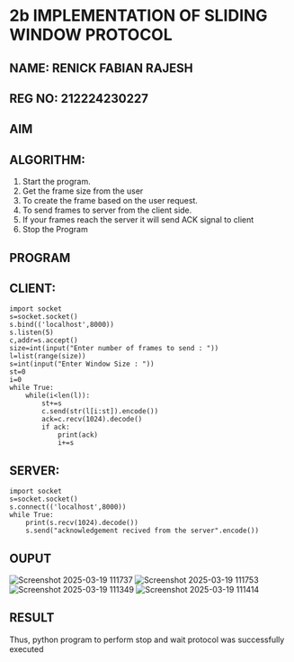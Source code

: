 # 2b IMPLEMENTATION OF SLIDING WINDOW PROTOCOL
## NAME: RENICK FABIAN RAJESH
## REG NO: 212224230227
## AIM
## ALGORITHM:
1. Start the program.
2. Get the frame size from the user
3. To create the frame based on the user request.
4. To send frames to server from the client side.
5. If your frames reach the server it will send ACK signal to client
6. Stop the Program
## PROGRAM
## CLIENT:
```
import socket
s=socket.socket()
s.bind(('localhost',8000))
s.listen(5)
c,addr=s.accept()
size=int(input("Enter number of frames to send : "))
l=list(range(size))
s=int(input("Enter Window Size : "))
st=0
i=0
while True:
    while(i<len(l)):
        st+=s
        c.send(str(l[i:st]).encode())
        ack=c.recv(1024).decode()
        if ack:
            print(ack)
            i+=s
```
## SERVER:
```
import socket
s=socket.socket()
s.connect(('localhost',8000))
while True:
    print(s.recv(1024).decode())
    s.send("acknowledgement recived from the server".encode())
```
## OUPUT
![Screenshot 2025-03-19 111737](https://github.com/user-attachments/assets/5fdf7e37-3fb4-42e7-900f-af0342eb01af)
![Screenshot 2025-03-19 111753](https://github.com/user-attachments/assets/bbbf06b7-bda9-4cc3-85ea-94c44ebbff6d)
![Screenshot 2025-03-19 111349](https://github.com/user-attachments/assets/12581ca3-e6d7-4b59-94b3-e291dcf230e4)
![Screenshot 2025-03-19 111414](https://github.com/user-attachments/assets/7b9e7ba2-fe0a-4bc7-81e8-d9efa45dcd55)




## RESULT
Thus, python program to perform stop and wait protocol was successfully executed

